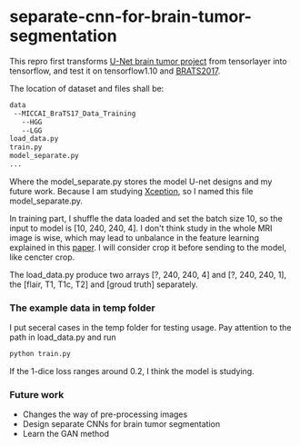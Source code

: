 # separate-cnn-for-brain-tumor-segmentation

This repro first transforms [U-Net brain tumor project](https://github.com/zsdonghao/u-net-brain-tumor) from tensorlayer into tensorflow, and test it on tensorflow1.10 and [BRATS2017](https://www.med.upenn.edu/sbia/brats2017/data.html).

The location of dataset and files shall be:

```bash
data
 --MICCAI_BraTS17_Data_Training
   --HGG
   --LGG
load_data.py
train.py
model_separate.py
...
```
Where the model_separate.py stores the model U-net designs and my future work. Because I am studying [Xception](http://cn.arxiv.org/abs/1610.02357), so I named this file model_separate.py.

In training part, I shuffle the data loaded and set the batch size 10, so the input to model is \[10, 240, 240, 4\]. I don't think study in the whole MRI image is wise, which may lead to unbalance in the feature learning explained in this [paper](http://cn.arxiv.org/abs/1706.01805). I will consider crop it before sending to the model, like cencter crop.

The load_data.py produce two arrays \[?, 240, 240, 4] and \[?, 240, 240, 1], the \[flair, T1, T1c, T2] and \[groud truth] separately.

### The example data in temp folder
I put seceral cases in the temp folder for testing usage. Pay attention to the path in load_data.py and run
```bash
python train.py
```
If the 1-dice loss ranges around 0.2, I think the model is studying.

### Future work
- Changes the way of pre-processing images
- Design separate CNNs for brain tumor segmentation
- Learn the GAN method

